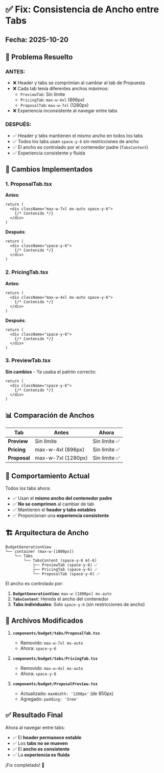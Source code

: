 # ✅ Fix: Consistencia de Ancho entre Tabs

## Fecha: 2025-10-20

## 🎯 Problema Resuelto

### ANTES:
- ❌ Header y tabs se comprimían al cambiar al tab de Propuesta
- ❌ Cada tab tenía diferentes anchos máximos:
  - `PreviewTab`: Sin límite
  - `PricingTab`: `max-w-4xl` (896px)
  - `ProposalTab`: `max-w-7xl` (1280px)
- ❌ Experiencia inconsistente al navegar entre tabs

### DESPUÉS:
- ✅ Header y tabs mantienen el mismo ancho en todos los tabs
- ✅ Todos los tabs usan `space-y-6` sin restricciones de ancho
- ✅ El ancho es controlado por el contenedor padre (`TabsContent`)
- ✅ Experiencia consistente y fluida

## 🔧 Cambios Implementados

### 1. **ProposalTab.tsx**

**Antes**:
```tsx
return (
  <div className="max-w-7xl mx-auto space-y-6">
    {/* Contenido */}
  </div>
)
```

**Después**:
```tsx
return (
  <div className="space-y-6">
    {/* Contenido */}
  </div>
)
```

### 2. **PricingTab.tsx**

**Antes**:
```tsx
return (
  <div className="max-w-4xl mx-auto space-y-6">
    {/* Contenido */}
  </div>
)
```

**Después**:
```tsx
return (
  <div className="space-y-6">
    {/* Contenido */}
  </div>
)
```

### 3. **PreviewTab.tsx**

**Sin cambios** - Ya usaba el patrón correcto:
```tsx
return (
  <div className="space-y-6">
    {/* Contenido */}
  </div>
)
```

## 📊 Comparación de Anchos

| Tab | Antes | Ahora |
|-----|-------|-------|
| **Preview** | Sin límite | Sin límite ✅ |
| **Pricing** | max-w-4xl (896px) | Sin límite ✅ |
| **Proposal** | max-w-7xl (1280px) | Sin límite ✅ |

## 🎨 Comportamiento Actual

Todos los tabs ahora:
- ✅ Usan el **mismo ancho del contenedor padre**
- ✅ **No se comprimen** al cambiar de tab
- ✅ Mantienen el **header y tabs estables**
- ✅ Proporcionan una **experiencia consistente**

## 🏗️ Arquitectura de Ancho

```
BudgetGenerationView
└── container (max-w-[1800px])
    └── Tabs
        └── TabsContent (space-y-6 mt-6)
            ├── PreviewTab (space-y-6) ✅
            ├── PricingTab (space-y-6) ✅
            └── ProposalTab (space-y-6) ✅
```

El ancho es controlado por:
1. **`BudgetGenerationView`**: `max-w-[1800px] mx-auto`
2. **`TabsContent`**: Hereda el ancho del contenedor
3. **Tabs individuales**: Solo `space-y-6` (sin restricciones de ancho)

## 📝 Archivos Modificados

1. **`components/budget/tabs/ProposalTab.tsx`**
   - Removido: `max-w-7xl mx-auto`
   - Ahora: `space-y-6`

2. **`components/budget/tabs/PricingTab.tsx`**
   - Removido: `max-w-4xl mx-auto`
   - Ahora: `space-y-6`

3. **`components/budget/ProposalPreview.tsx`**
   - Actualizado: `maxWidth: '1200px'` (de 850px)
   - Agregado: `padding: '3rem'`

## ✅ Resultado Final

Ahora al navegar entre tabs:
- ✅ El **header permanece estable**
- ✅ Los **tabs no se mueven**
- ✅ El **ancho es consistente**
- ✅ La **experiencia es fluida**

¡Fix completado! 🎉
